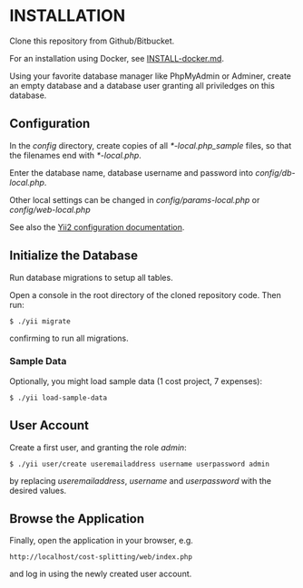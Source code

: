 INSTALLATION
============

Clone this repository from Github/Bitbucket.

For an installation using Docker, see [INSTALL-docker.md](INSTALL-docker.md).

Using your favorite database manager like PhpMyAdmin or Adminer, create an empty database and a database user granting all priviledges on this database.

Configuration
-------------

In the _config_ directory, create copies of all _*-local.php_sample_ files, so that the filenames end with _*-local.php_.

Enter the database name, database username and password into _config/db-local.php_.

Other local settings can be changed in _config/params-local.php_ or _config/web-local.php_

See also the [Yii2 configuration documentation](https://www.yiiframework.com/doc/guide/2.0/en/concept-configurations).

Initialize the Database
-----------------------

Run database migrations to setup all tables.

Open a console in the root directory of the cloned repository code. Then run:

    $ ./yii migrate

confirming to run all migrations.

### Sample Data

Optionally, you might load sample data (1 cost project, 7 expenses):

    $ ./yii load-sample-data

User Account
------------

Create a first user, and granting the role _admin_:

    $ ./yii user/create useremailaddress username userpassword admin

by replacing _useremailaddress_, _username_ and _userpassword_ with the desired values.


Browse the Application
----------------------

Finally, open the application in your browser, e.g.

    http://localhost/cost-splitting/web/index.php

and log in using the newly created user account.
